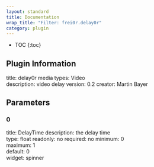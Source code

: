 ```yaml
---
layout: standard
title: Documentation
wrap_title: "Filter: frei0r.delay0r"
category: plugin
---
```

* TOC
{:toc}

## Plugin Information

title: delay0r
media types:
Video  
description: video delay
version: 0.2
creator: Martin Bayer

## Parameters

### 0

title: DelayTime  description:
the delay time  
type: float
readonly: no
required: no
minimum: 0  
maximum: 1  
default: 0  
widget: spinner  

